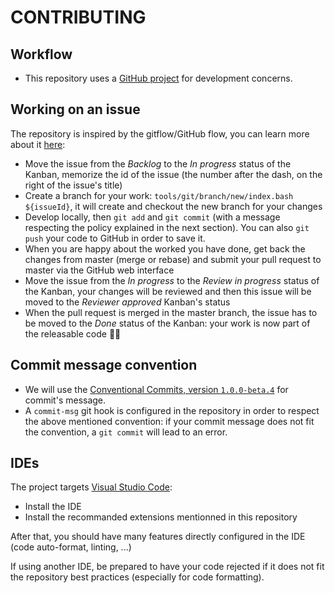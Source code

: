 # CONTRIBUTING

## Workflow

- This repository uses a [GitHub project](https://github.com/GDGToulouse/devfest-embedded-devices-monorepo/projects/1) for development concerns.

## Working on an issue

The repository is inspired by the gitflow/GitHub flow, you can learn more about it [here](https://nvie.com/posts/a-successful-git-branching-model/):

- Move the issue from the _Backlog_ to the _In progress_ status of the Kanban, memorize the id of the issue (the number after the dash, on the right of the issue's title)
- Create a branch for your work: `tools/git/branch/new/index.bash ${issueId}`, it will create and checkout the new branch for your changes
- Develop locally, then `git add` and `git commit` (with a message respecting the policy explained in the next section). You can also `git push` your code to GitHub in order to save it.
- When you are happy about the worked you have done, get back the changes from master (merge or rebase) and submit your pull request to master via the GitHub web interface
- Move the issue from the _In progress_ to the _Review in progress_ status of the Kanban, your changes will be reviewed and then this issue will be moved to the _Reviewer approved_ Kanban's status
- When the pull request is merged in the master branch, the issue has to be moved to the _Done_ status of the Kanban: your work is now part of the releasable code 👏🎉

## Commit message convention

- We will use the [Conventional Commits, version `1.0.0-beta.4`](conventionalcommits.org/en/v1.0.0-beta.4/) for commit's message.
- A `commit-msg` git hook is configured in the repository in order to respect the above mentioned convention: if your commit message does not fit the convention, a `git commit` will lead to an error.

## IDEs

The project targets [Visual Studio Code](https://code.visualstudio.com/):

- Install the IDE
- Install the recommanded extensions mentionned in this repository

After that, you should have many features directly configured in the IDE (code auto-format, linting, ...)

If using another IDE, be prepared to have your code rejected if it does not fit the repository best practices (especially for code formatting).
